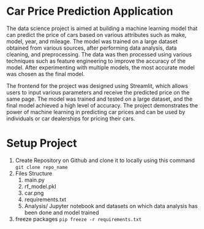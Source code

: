 # Car Price Prediction Application
The data science project is aimed at building a machine learning model that can predict the price of cars based on various attributes such as make, model, year, and mileage. The model was trained on a large dataset obtained from various sources, after performing data analysis, data cleaning, and preprocessing. The data was then processed using various techniques such as feature engineering to improve the accuracy of the model. After experimenting with multiple models, the most accurate model was chosen as the final model.

The frontend for the project was designed using Streamlit, which allows users to input various parameters and receive the predicted price on the same page. The model was trained and tested on a large dataset, and the final model achieved a high level of accuracy. The project demonstrates the power of machine learning in predicting car prices and can be used by individuals or car dealerships for pricing their cars.

# Setup Project
1. Create Repository on Github and clone it to locally using this command `git clone repo_name`
2. Files Structure
   1. main.py
   2. rf_model.pkl
   3. car.png
   4. requirements.txt
   5. Analysis/
      Jupyter notebook and datasets on which data analysis has been done and model trained
3. freeze packages `pip freeze -r requirements.txt`
         
